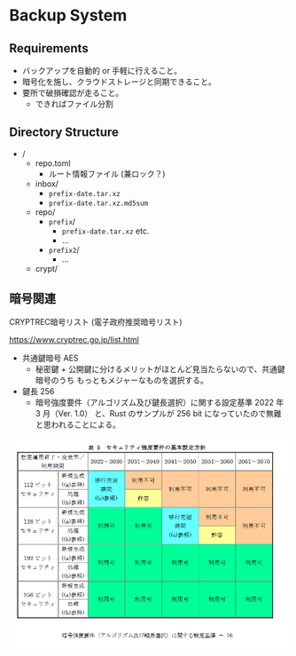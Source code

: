 # Backup System

## Requirements

* バックアップを自動的 or 手軽に行えること。
* 暗号化を施し、クラウドストレージと同期できること。
* 要所で破損確認が走ること。
  * できればファイル分割

## Directory Structure

* /
  * repo.toml
    * ルート情報ファイル (兼ロック？)
  * inbox/
    * `prefix-date.tar.xz`
    * `prefix-date.tar.xz.md5sum`
  * repo/
    * `prefix`/
      * `prefix-date.tar.xz` etc.
      * ...
    * `prefix2`/
      * ...
  * crypt/

## 暗号関連

CRYPTREC暗号リスト (電子政府推奨暗号リスト)

<https://www.cryptrec.go.jp/list.html>

* 共通鍵暗号 AES
  * 秘密鍵 + 公開鍵に分けるメリットがほとんど見当たらないので、共通鍵暗号のうち
  もっともメジャーなものを選択する。
* 鍵長 256
  * 暗号強度要件（アルゴリズム及び鍵長選択）に関する設定基準 2022 年 3 月（Ver. 1.0）
    と、Rust のサンプルが 256 bit になっていたので無難と思われることによる。

![Key Length](keylen.png)

